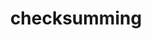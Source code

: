 ---
layout: landing_page
sidebar: qq_cli_command_reference_sidebar
summary: Listing of commands for checksumming
title: checksumming

---